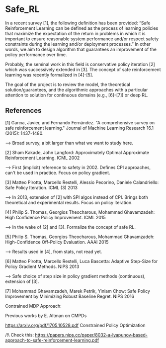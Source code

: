 # Safe_RL

In a recent survey [1], the following definition has been provided: “Safe Reinforcement Learning can be defined as the process of learning policies that maximize the expectation of the return in problems in which it is important to ensure reasonable system performance and/or respect safety constraints during the learning and/or deployment processes.” In other words, we aim to design algorithm that guarantees an improvement of the policy performance over time.

Probably, the seminal work in this field is conservative policy iteration [2] which was successively extended in [3]. The concept of safe reinforcement learning was recently formalized in [4]-[5].

The goal of the project is to review the model, the theoretical solution/guarantees, and the algorithmic approaches with a particular attention to solution for continuous domains (e.g., [6]-[7]) or deep RL.

## References

[1] Garcıa, Javier, and Fernando Fernández. "A comprehensive survey on safe reinforcement learning." Journal of Machine Learning Research 16.1 (2015): 1437-1480.

--> Broad survey, a bit larger than what we want to study here.

[2] Sham Kakade, John Langford: Approximately Optimal Approximate Reinforcement Learning. ICML 2002

--> First (implicit) reference to safety in 2002. Defines CPI approaches, can't be used in practice. Focus on policy gradient.

[3] Matteo Pirotta, Marcello Restelli, Alessio Pecorino, Daniele Calandriello: Safe Policy Iteration. ICML (3) 2013

--> In 2013, extension of [2] with SPI algos instead of CPI. Brings both theoretical and experimental results. Focus on policy iteration.

[4] Philip S. Thomas, Georgios Theocharous, Mohammad Ghavamzadeh: High Confidence Policy Improvement. ICML 2015

--> In the wake of [2] and [3]. Formalize the concept of safe RL.

[5] Philip S. Thomas, Georgios Theocharous, Mohammad Ghavamzadeh: High-Confidence Off-Policy Evaluation. AAAI 2015

--> Results used in [4], from stats, not read yet.

[6] Matteo Pirotta, Marcello Restelli, Luca Bascetta: Adaptive Step-Size for Policy Gradient Methods. NIPS 2013

--> Safe choice of step size in policy gradient methods (continuous), extension of [3].

[7] Mohammad Ghavamzadeh, Marek Petrik, Yinlam Chow: Safe Policy Improvement by Minimizing Robust Baseline Regret. NIPS 2016

Contrained MDP Approach:

Previous works by E. Altman on CMPDs

https://arxiv.org/pdf/1705.10528.pdf Constrained Policy Optimization

/!\ Check this: https://papers.nips.cc/paper/8032-a-lyapunov-based-approach-to-safe-reinforcement-learning.pdf
